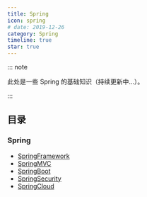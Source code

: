 ```yaml
---
title: Spring
icon: spring
# date: 2019-12-26
category: Spring
timeline: true
star: true
---
```


::: note

此处是一些 Spring 的基础知识（持续更新中...）。

:::

<!-- more -->

## 目录

### Spring

- [SpringFramework](/notes/spring/spring-framework/README.md)
- [SpringMVC](/notes/spring/spring-mvc/README.md)
- [SpringBoot](/notes/spring/spring-boot/README.md)
- [SpringSecurity](/notes/spring/spring-security/README.md)
- [SpringCloud](/notes/spring/spring-cloud/README.md)
